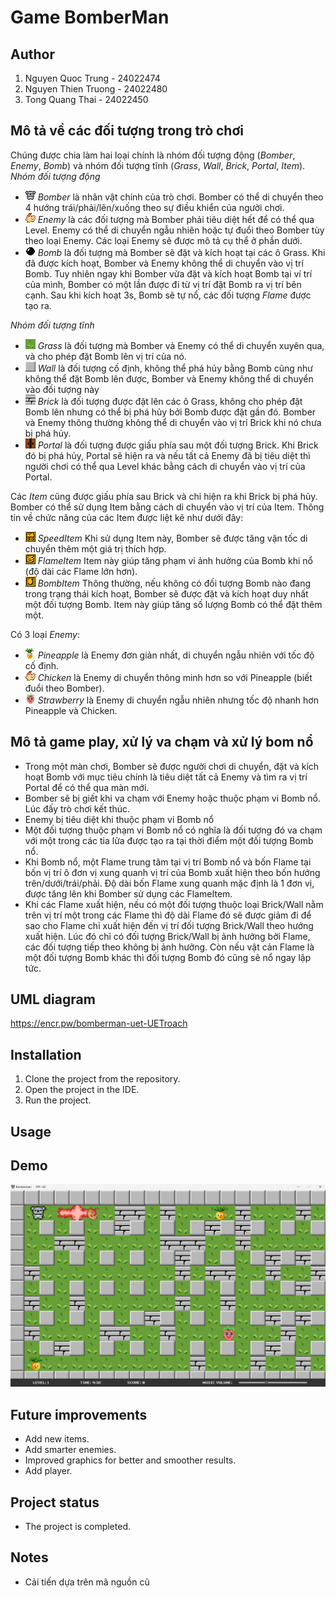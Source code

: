 # Game BomberMan

## Author
1. Nguyen Quoc Trung - 24022474
2. Nguyen Thien Truong - 24022480
3. Tong Quang Thai - 24022450

## Mô tả về các đối tượng trong trò chơi 
Chúng được chia làm hai loại chính là nhóm đối tượng động (*Bomber*, *Enemy*, *Bomb*) và nhóm đối tượng tĩnh (*Grass*, *Wall*, *Brick*, *Portal*, *Item*). 
*Nhóm đối tượng động*
- ![](res/sprites/Bomber/koala_down.png) *Bomber* là nhân vật chính của trò chơi. Bomber có thể di chuyển theo 4 hướng trái/phải/lên/xuống theo sự điều khiển của người chơi.
- ![](res/sprites/Enemy/chicken_walk_1.png) *Enemy* là các đối tượng mà Bomber phải tiêu diệt hết để có thể qua Level. Enemy có thể di chuyển ngẫu nhiên hoặc tự đuổi theo Bomber tùy theo loại Enemy. Các loại Enemy sẽ được mô tả cụ thể ở phần dưới.
- ![](res/sprites/Bomb/bomb.png) *Bomb* là đối tượng mà Bomber sẽ đặt và kích hoạt tại các ô Grass. Khi đã được kích hoạt, Bomber và Enemy không thể di chuyển vào vị trí Bomb. Tuy nhiên ngay khi Bomber vừa đặt và kích hoạt Bomb tại ví trí của mình, Bomber có một lần được đi từ vị trí đặt Bomb ra vị trí bên cạnh. Sau khi kích hoạt 3s, Bomb sẽ tự nổ, các đối tượng *Flame* được tạo ra.

*Nhóm đối tượng tĩnh*
- ![](res/sprites/MapBlock/grass.png) *Grass* là đối tượng mà Bomber và Enemy có thể di chuyển xuyên qua, và cho phép đặt Bomb lên vị trí của nó.
- ![](res/sprites/MapBlock/stone.png) *Wall* là đối tượng cố định, không thể phá hủy bằng Bomb cũng như không thể đặt Bomb lên được, Bomber và Enemy không thể di chuyển vào đối tượng này
- ![](res/sprites/MapBlock/brick.png) *Brick* là đối tượng được đặt lên các ô Grass, không cho phép đặt Bomb lên nhưng có thể bị phá hủy bởi Bomb được đặt gần đó. Bomber và Enemy thông thường không thể di chuyển vào vị trí Brick khi nó chưa bị phá hủy.
- ![](res/sprites/MapBlock/gate.png) *Portal* là đối tượng được giấu phía sau một đối tượng Brick. Khi Brick đó bị phá hủy, Portal sẽ hiện ra và nếu tất cả Enemy đã bị tiêu diệt thì người chơi có thể qua Level khác bằng cách di chuyển vào vị trí của Portal.
  
Các *Item* cũng được giấu phía sau Brick và chỉ hiện ra khi Brick bị phá hủy. Bomber có thể sử dụng Item bằng cách di chuyển vào vị trí của Item. Thông tin về chức năng của các Item được liệt kê như dưới đây:
- ![](res/sprites/PowerUp/powerup_speed.png) *SpeedItem* Khi sử dụng Item này, Bomber sẽ được tăng vận tốc di chuyển thêm một giá trị thích hợp.
- ![](res/sprites/PowerUp/powerup_flames.png) *FlameItem* Item này giúp tăng phạm vi ảnh hưởng của Bomb khi nổ (độ dài các Flame lớn hơn).
- ![](res/sprites/PowerUp/powerup_bombs.png) *BombItem* Thông thường, nếu không có đối tượng Bomb nào đang trong trạng thái kích hoạt, Bomber sẽ được đặt và kích hoạt duy nhất một đối tượng Bomb. Item này giúp tăng số lượng Bomb có thể đặt thêm một.

Có 3 loại *Enemy*:
- ![](res/sprites/Enemy/pineapple.png) *Pineapple* là Enemy đơn giản nhất, di chuyển ngẫu nhiên với tốc độ cố định.
- ![](res/sprites/Enemy/chicken_walk_1.png) *Chicken* là Enemy di chuyển thông minh hơn so với Pineapple (biết đuổi theo Bomber).
- ![](res/sprites/Enemy/strawberry_walk_1.png) *Strawberry* là Enemy di chuyển ngẫu nhiên nhưng tốc độ nhanh hơn Pineapple và Chicken.

## Mô tả game play, xử lý va chạm và xử lý bom nổ
- Trong một màn chơi, Bomber sẽ được người chơi di chuyển, đặt và kích hoạt Bomb với mục tiêu chính là tiêu diệt tất cả Enemy và tìm ra vị trí Portal để có thể qua màn mới.
- Bomber sẽ bị giết khi va chạm với Enemy hoặc thuộc phạm vi Bomb nổ. Lúc đấy trò chơi kết thúc.
- Enemy bị tiêu diệt khi thuộc phạm vi Bomb nổ
- Một đối tượng thuộc phạm vi Bomb nổ có nghĩa là đối tượng đó va chạm với một trong các tia lửa được tạo ra tại thời điểm một đối tượng Bomb nổ.
- Khi Bomb nổ, một Flame trung tâm tại vị trí Bomb nổ và bốn Flame tại bốn vị trí ô đơn vị xung quanh vị trí của Bomb xuất hiện theo bốn hướng trên/dưới/trái/phải. Độ dài bốn Flame xung quanh mặc định là 1 đơn vị, được tăng lên khi Bomber sử dụng các FlameItem.
- Khi các Flame xuất hiện, nếu có một đối tượng thuộc loại Brick/Wall nằm trên vị trí một trong các Flame thì độ dài Flame đó sẽ được giảm đi để sao cho Flame chỉ xuất hiện đến vị trí đối tượng Brick/Wall theo hướng xuất hiện. Lúc đó chỉ có đối tượng Brick/Wall bị ảnh hưởng bởi Flame, các đối tượng tiếp theo không bị ảnh hưởng. Còn nếu vật cản Flame là một đối tượng Bomb khác thì đối tượng Bomb đó cũng sẽ nổ ngay lập tức.

## UML diagram
https://encr.pw/bomberman-uet-UETroach

## Installation
1. Clone the project from the repository.
2. Open the project in the IDE.
3. Run the project.

## Usage

## Demo
![](res/demo.png)

## Future improvements
- Add new items.
- Add smarter enemies.
- Improved graphics for better and smoother results.
- Add player.

## Project status
- The project is completed.

## Notes
- Cải tiến dựa trên mã nguồn cũ 
